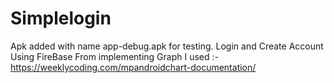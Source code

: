 # Simplelogin
Apk added with name app-debug.apk for testing.
Login and Create Account Using FireBase
From implementing Graph I used :- https://weeklycoding.com/mpandroidchart-documentation/
